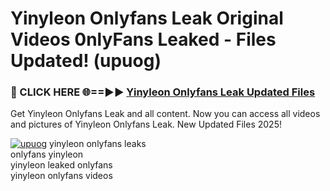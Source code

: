 # Yinyleon Onlyfans Leak Original Videos 0nlyFans Leaked - Files Updated! (upuog)

<h3>🔴 CLICK HERE 🌐==►► <a href="https://tinyurl.com/2jnfzry5" rel="nofollow">Yinyleon Onlyfans Leak Updated Files</a></h3>

Get Yinyleon Onlyfans Leak and all content. Now you can access all videos and pictures of Yinyleon Onlyfans Leak. New Updated Files 2025!

[![upuog](https://i.imgur.com/GyGTBgg.gif)](https://tinyurl.com/2jnfzry5)
yinyleon onlyfans leaks<br>
onlyfans yinyleon<br>
yinyleon leaked onlyfans<br>
yinyleon onlyfans videos